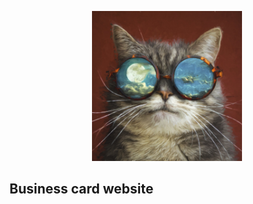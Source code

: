 <p align="center">
<img src="multimedia/photo/ph-1.jpg" width="240px" height="240px"></img>
</p>

<h2>Business card website</h2>
